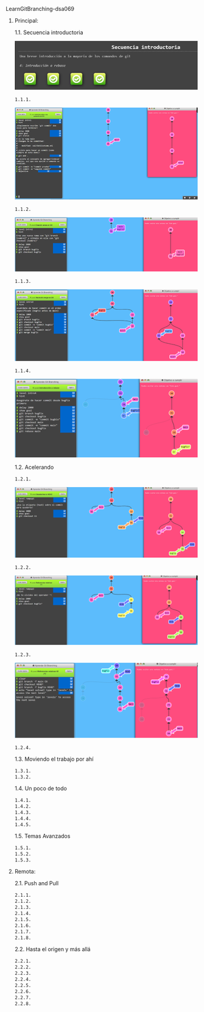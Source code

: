 LearnGitBranching-dsa069

1.	Principal:

    1.1.	Secuencia introductoria

    ![alt text](image-5.png)

        1.1.1.
    ![alt text](image.png)

        1.1.2.	
    ![alt text](image-1.png)

        1.1.3.	
    ![alt text](image-2.png)

        1.1.4.
    ![alt text](image-3.png)

    1.2.	Acelerando

        1.2.1.	
    ![alt text](image-4.png)

        1.2.2.	
    ![alt text](image-6.png)

        1.2.3.	
    ![alt text](image-7.png)
    
        1.2.4.	
    1.3.	Moviendo el trabajo por ahí

        1.3.1.	
        1.3.2.	
    1.4.	Un poco de todo

        1.4.1.	
        1.4.2.	
        1.4.3.	
        1.4.4.	
        1.4.5.	
    1.5.	Temas Avanzados

        1.5.1.	
        1.5.2.	
        1.5.3.	
2.	Remota:

    2.1.	Push and Pull

        2.1.1.	
        2.1.2.	
        2.1.3.	
        2.1.4.	
        2.1.5.	
        2.1.6.	
        2.1.7.	
        2.1.8.	
    2.2.	Hasta el origen y más allá

        2.2.1.	
        2.2.2.	
        2.2.3.	
        2.2.4.	
        2.2.5.	
        2.2.6.	
        2.2.7.	
        2.2.8.	


